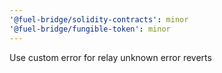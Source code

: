 ```yaml
---
'@fuel-bridge/solidity-contracts': minor
'@fuel-bridge/fungible-token': minor
---
```


Use custom error for relay unknown error reverts
